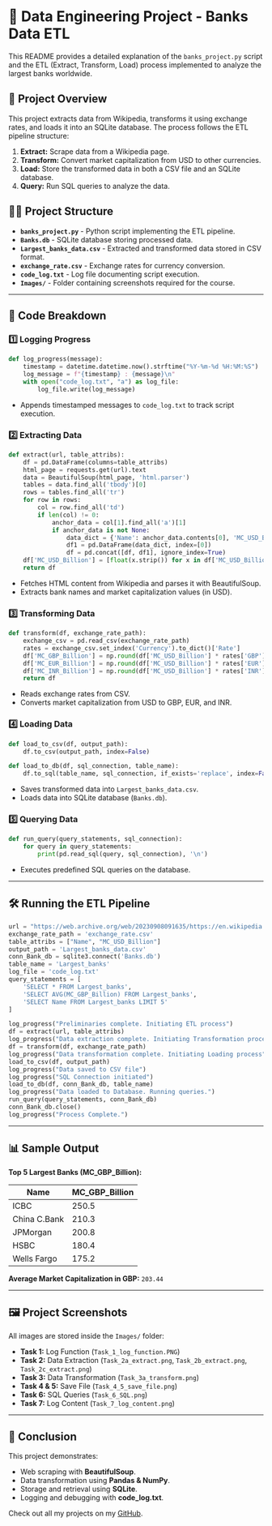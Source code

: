 # 🏦 Data Engineering Project - Banks Data ETL

This README provides a detailed explanation of the `banks_project.py` script and the ETL (Extract, Transform, Load) process implemented to analyze the largest banks worldwide.

## 📌 Project Overview

This project extracts data from Wikipedia, transforms it using exchange rates, and loads it into an SQLite database. The process follows the ETL pipeline structure:

1. **Extract:** Scrape data from a Wikipedia page.
2. **Transform:** Convert market capitalization from USD to other currencies.
3. **Load:** Store the transformed data in both a CSV file and an SQLite database.
4. **Query:** Run SQL queries to analyze the data.

## 💂‍♂️ Project Structure

- **`banks_project.py`** - Python script implementing the ETL pipeline.
- **`Banks.db`** - SQLite database storing processed data.
- **`Largest_banks_data.csv`** - Extracted and transformed data stored in CSV format.
- **`exchange_rate.csv`** - Exchange rates for currency conversion.
- **`code_log.txt`** - Log file documenting script execution.
- **`Images/`** - Folder containing screenshots required for the course.

---

## 👀 Code Breakdown

### 1️⃣ Logging Progress

```python
def log_progress(message):
    timestamp = datetime.datetime.now().strftime("%Y-%m-%d %H:%M:%S")
    log_message = f"{timestamp} : {message}\n"
    with open("code_log.txt", "a") as log_file:
        log_file.write(log_message)
```
- Appends timestamped messages to `code_log.txt` to track script execution.

### 2️⃣ Extracting Data

```python
def extract(url, table_attribs):
    df = pd.DataFrame(columns=table_attribs)
    html_page = requests.get(url).text
    data = BeautifulSoup(html_page, 'html.parser')
    tables = data.find_all('tbody')[0]
    rows = tables.find_all('tr')
    for row in rows:
        col = row.find_all('td')
        if len(col) != 0:
            anchor_data = col[1].find_all('a')[1]
            if anchor_data is not None:
                data_dict = {'Name': anchor_data.contents[0], 'MC_USD_Billion': col[2].contents[0]}
                df1 = pd.DataFrame(data_dict, index=[0])
                df = pd.concat([df, df1], ignore_index=True)
    df['MC_USD_Billion'] = [float(x.strip()) for x in df['MC_USD_Billion']]
    return df
```
- Fetches HTML content from Wikipedia and parses it with BeautifulSoup.
- Extracts bank names and market capitalization values (in USD).

### 3️⃣ Transforming Data

```python
def transform(df, exchange_rate_path):
    exchange_csv = pd.read_csv(exchange_rate_path)
    rates = exchange_csv.set_index('Currency').to_dict()['Rate']
    df['MC_GBP_Billion'] = np.round(df['MC_USD_Billion'] * rates['GBP'], 2)
    df['MC_EUR_Billion'] = np.round(df['MC_USD_Billion'] * rates['EUR'], 2)
    df['MC_INR_Billion'] = np.round(df['MC_USD_Billion'] * rates['INR'], 2)
    return df
```
- Reads exchange rates from CSV.
- Converts market capitalization from USD to GBP, EUR, and INR.

### 4️⃣ Loading Data

```python
def load_to_csv(df, output_path):
    df.to_csv(output_path, index=False)

def load_to_db(df, sql_connection, table_name):
    df.to_sql(table_name, sql_connection, if_exists='replace', index=False)
```
- Saves transformed data into `Largest_banks_data.csv`.
- Loads data into SQLite database (`Banks.db`).

### 5️⃣ Querying Data

```python
def run_query(query_statements, sql_connection):
    for query in query_statements:
        print(pd.read_sql(query, sql_connection), '\n')
```
- Executes predefined SQL queries on the database.

---

## 🛠️ Running the ETL Pipeline

```python
url = "https://web.archive.org/web/20230908091635/https://en.wikipedia.org/wiki/List_of_largest_banks"
exchange_rate_path = 'exchange_rate.csv'
table_attribs = ["Name", "MC_USD_Billion"]
output_path = 'Largest_banks_data.csv'
conn_Bank_db = sqlite3.connect('Banks.db')
table_name = 'Largest_banks'
log_file = 'code_log.txt'
query_statements = [
    'SELECT * FROM Largest_banks',
    'SELECT AVG(MC_GBP_Billion) FROM Largest_banks',
    'SELECT Name FROM Largest_banks LIMIT 5'
]

log_progress("Preliminaries complete. Initiating ETL process")
df = extract(url, table_attribs)
log_progress("Data extraction complete. Initiating Transformation process")
df = transform(df, exchange_rate_path)
log_progress("Data transformation complete. Initiating Loading process")
load_to_csv(df, output_path)
log_progress("Data saved to CSV file")
log_progress("SQL Connection initiated")
load_to_db(df, conn_Bank_db, table_name)
log_progress("Data loaded to Database. Running queries.")
run_query(query_statements, conn_Bank_db)
conn_Bank_db.close()
log_progress("Process Complete.")
```

---

## 📊 Sample Output

**Top 5 Largest Banks (MC_GBP_Billion):**

| Name          | MC_GBP_Billion |
|--------------|----------------|
| ICBC         | 250.5          |
| China C.Bank | 210.3          |
| JPMorgan     | 200.8          |
| HSBC         | 180.4          |
| Wells Fargo  | 175.2          |

**Average Market Capitalization in GBP:** `203.44`

---

## 🖼️ Project Screenshots

All images are stored inside the `Images/` folder:

- **Task 1:** Log Function (`Task_1_log_function.PNG`)
- **Task 2:** Data Extraction (`Task_2a_extract.png`, `Task_2b_extract.png`, `Task_2c_extract.png`)
- **Task 3:** Data Transformation (`Task_3a_transform.png`)
- **Task 4 & 5:** Save File (`Task_4_5_save_file.png`)
- **Task 6:** SQL Queries (`Task_6_SQL.png`)
- **Task 7:** Log Content (`Task_7_log_content.png`)

---

## 🚀 Conclusion

This project demonstrates:
- Web scraping with **BeautifulSoup**.
- Data transformation using **Pandas & NumPy**.
- Storage and retrieval using **SQLite**.
- Logging and debugging with **code_log.txt**.

Check out all my projects on my [GitHub](https://github.com/AlejandroFM-MA).


